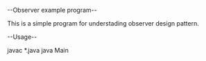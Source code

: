 --Observer example program--

This is a simple program for understading observer design pattern.

--Usage--

javac *.java
java Main
